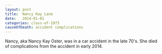 ```yaml
---
layout: post
title:  Nancy Kay Lane
date:   2014-01-01
categories: class-of-1973
causeOfDeath: accident complications
---
```

Nancy, aka Nancy Kay Oster, was in a car accident in the late 70's.  She died of complications from the accident in early 2014.
